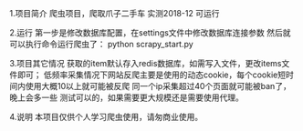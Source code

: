 1.项目简介
爬虫项目，爬取爪子二手车
实测2018-12 可运行


2.运行
第一步是修改数据库配置，在settings文件中修改数据库连接参数
然后就可以执行命令运行爬虫了：
python scrapy_start.py

3.项目其它情况
获取的item默认存入redis数据库，如需写入文件，更改items文件即可；
低频率采集情况下网站反爬主要是使用的动态cookie，每个cookie短时间内使用大概10以上就可能被反爬
同一个ip采集超过40个页面就可能被ban了，晚上会多一些
测试可以的，如果需要更大规模还是需要使用代理。

4.说明
本项目仅供个人学习爬虫使用，请匆商业使用。